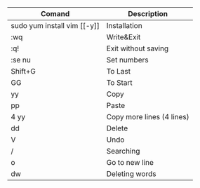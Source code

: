 
| Comand                      | Description               |
| --------------------------- | ------------------------- |
| sudo yum install vim [[-y]] | Installation              |
| :wq                         | Write&Exit                |
| :q!                         | Exit without saving       |
| :se nu                      | Set numbers               |
| Shift+G                     | To Last                   |
| GG                          | To Start                  |
| yy                          | Copy                      |
| pp                          | Paste                     |
| 4 yy                        | Copy more lines (4 lines) |
| dd                          | Delete                    |
| V                           | Undo                      |
| /                           | Searching                 |
| o                           | Go to new line            |
| dw                          | Deleting words            |
